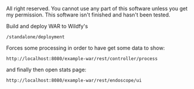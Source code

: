 All right reserved.
You cannot use any part of this software unless you get my permission.
This software isn't finished and hasn't been tested.


Build and deploy WAR to Wildfy's 

	/standalone/deployment

Forces some processing in order to have get some data to show:
     
    http://localhost:8080/example-war/rest/controller/process
    	
and finally then open stats page:

	http://localhost:8080/example-war/rest/endoscope/ui




